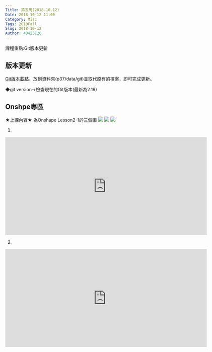 ```yaml
---
Title: 第五周(2018.10.12)
Date: 2018-10-12 11:00
Category: Misc
Tags: 2018Fall
Slug: 2018-10-12
Author: 40423126
---
```


課程重點:Git版本更新

<!-- PELICAN_END_SUMMARY -->

版本更新
----

[Git版本載點]，放到資料夾(p37/data/git)並取代原有的檔案，即可完成更新。

◆git version→檢查現在的Git版本(最新為2.19)

[Git版本載點]: https://git-scm.com/download/win


Onshpe專區
----

★上課內容★
為Onshape Lesson2-1的三個圖
<img src="https://i.imgur.com/O9E6I6a.png">
<img src="https://i.imgur.com/BMVesWh.png">
<img src="https://i.imgur.com/T9M4U2H.png">


1.
<iframe src="https://player.vimeo.com/video/299603480" width="640" height="311" frameborder="0" webkitallowfullscreen mozallowfullscreen allowfullscreen></iframe>


2.
<iframe src="https://player.vimeo.com/video/299603999" width="640" height="311" frameborder="0" webkitallowfullscreen mozallowfullscreen allowfullscreen></iframe>
